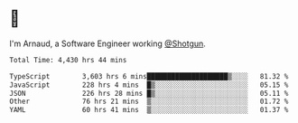 # 👋

I'm Arnaud, a Software Engineer working [@Shotgun](https://shotgun.live).

<!--START_SECTION:waka-->

```txt
Total Time: 4,430 hrs 44 mins

TypeScript        3,603 hrs 6 mins████████████████████▒░░░░   81.32 %
JavaScript        228 hrs 4 mins  █▒░░░░░░░░░░░░░░░░░░░░░░░   05.15 %
JSON              226 hrs 28 mins █▒░░░░░░░░░░░░░░░░░░░░░░░   05.11 %
Other             76 hrs 21 mins  ▒░░░░░░░░░░░░░░░░░░░░░░░░   01.72 %
YAML              60 hrs 41 mins  ▒░░░░░░░░░░░░░░░░░░░░░░░░   01.37 %
```

<!--END_SECTION:waka-->
